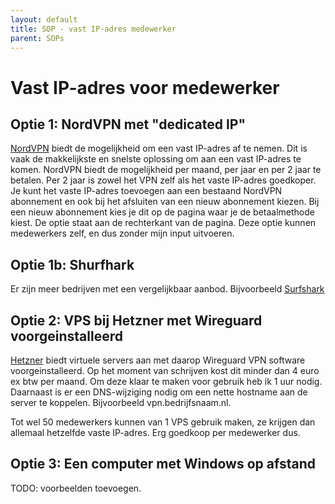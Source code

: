 ```yaml
---
layout: default
title: SOP - vast IP-adres medewerker
parent: SOPs
---
```


# Vast IP-adres voor medewerker

## Optie 1: NordVPN met "dedicated IP"

[NordVPN](https://ref.nordvpn.com/DxpJQdbJXor) biedt de mogelijkheid om een vast IP-adres af te nemen. Dit is
vaak de makkelijkste en snelste oplossing om aan een vast IP-adres te komen. NordVPN
biedt de mogelijkheid per maand, per jaar en per 2 jaar te betalen. Per 2 jaar is
zowel het VPN zelf als het vaste IP-adres goedkoper. Je kunt het vaste IP-adres
toevoegen aan een bestaand NordVPN abonnement en ook bij het afsluiten van een
nieuw abonnement kiezen. Bij een nieuw abonnement kies je dit op de pagina waar
je de betaalmethode kiest. De optie staat aan de rechterkant van de pagina. Deze
optie kunnen medewerkers zelf, en dus zonder mijn input uitvoeren.

## Optie 1b: Shurfhark

Er zijn meer bedrijven met een vergelijkbaar aanbod. Bijvoorbeeld [Surfshark](https://surfshark.com/dedicated-ip)

## Optie 2: VPS bij Hetzner met Wireguard voorgeinstalleerd

[Hetzner](https://hetzner.cloud/?ref=Fp0GlpkddM38) biedt virtuele servers aan met
daarop Wireguard VPN software voorgeinstalleerd. Op het moment van schrijven kost
dit minder dan 4 euro ex btw per maand. Om deze klaar te maken voor gebruik heb ik
1 uur nodig. Daarnaast is er een DNS-wijziging nodig om een nette hostname aan de
server te koppelen. Bijvoorbeeld vpn.bedrijfsnaam.nl.

Tot wel 50 medewerkers kunnen van 1 VPS gebruik maken, ze krijgen dan allemaal
hetzelfde vaste IP-adres. Erg goedkoop per medewerker dus.

## Optie 3: Een computer met Windows op afstand

TODO: voorbeelden toevoegen.
